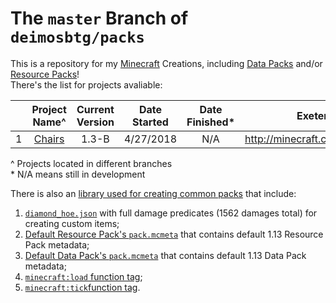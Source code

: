 # The `master` Branch of `deimosbtg/packs`

This is a repository for my [Minecraft][mcl] Creations, including [Data Packs][dtl] and/or [Resource Packs][rpl]!    
There's the list for projects avaliable:

  |     | Project Name^ | Current Version | Date Started | Date Finished\* | Exeternal Download Link |
  | --- | :---: | :---: | :---: | :---: | :---: |
  | 1 | [Chairs][chr] | 1.3-B | 4/27/2018 | N/A | http://minecraft.curseforge.com/projects/chairs |

  \^ Projects located in different branches    
  \* N/A means still in development

There is also an [library used for creating common packs][lib] that include:    
1. [`diamond_hoe.json`][dho] with full damage predicates (1562 damages total) for creating custom items;    
2. [Default Resource Pack's `pack.mcmeta`][drp] that contains default 1.13 Resource Pack metadata;    
3. [Default Data Pack's `pack.mcmeta`][ddp] that contains default 1.13 Data Pack metadata;    
4. [`minecraft:load` function tag][lft];    
5. [`minecraft:tick`function tag][tft].    

[mcl]: http://minecraft.net
[dtl]: http://minecraft.gamepedia.com/data_pack
[rpl]: http://minecraft.gamepedia.com/resource_pack
[chr]: https://github.com/deimosbtg/packs/tree/chairs
[lib]: .libraries
[dho]: .libraries/resource_pack/assets/minecraft/models/item/diamond_hoe.json
[drp]: .libraries/resource_pack/pack.mcmeta
[ddp]: .libraries/data_pack/pack.mcmeta
[lft]: .libraries/data_pack/data/minecraft/tags/functions/load.json
[tft]: .libraries/data_pack/data/minecraft/tags/functions/tick.json
